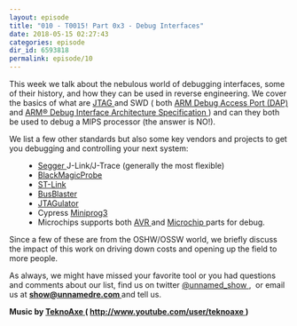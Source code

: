 ```yaml
---
layout: episode
title: "010 - T0015! Part 0x3 - Debug Interfaces"
date: 2018-05-15 02:27:43
categories: episode
dir_id: 6593818
permalink: episode/10
---
```

<p>
 This week we talk about the nebulous world of debugging interfaces, some of their history, and how they can be used in reverse engineering. We cover the basics of what are
 <a href="https://www.xjtag.com/about-jtag/what-is-jtag/">
  JTAG
 </a>
 and SWD ( both
 <a href="http://infocenter.arm.com/help/index.jsp?topic=/com.arm.doc.ddi0314h/Chdiaihc.html">
  ARM Debug Access Port (DAP)
 </a>
 and
 <a href="https://static.docs.arm.com/ihi0031/d/debug_interface_v5_2_architecture_specification_IHI0031D.pdf">
  ARM® Debug Interface Architecture Specification
 </a>
 ) and can they both be used to debug a MIPS processor (the answer is NO!).
</p>
<p>
 We list a few other standards but also some key vendors and projects to get you debugging and controlling your next system:
</p>
<div style="margin-left: 2em;">
 <ul>
  <li>
   <a href="https://www.segger.com/">
    Segger
   </a>
   J-Link/J-Trace (generally the most flexible)
  </li>
  <li>
   <a href="https://1bitsquared.com/products/black-magic-probe">
    BlackMagicProbe
   </a>
  </li>
  <li>
   <a href="http://www.st.com/en/development-tools/st-link-v2.html">
    ST-Link
   </a>
  </li>
  <li>
   <a href="http://dangerousprototypes.com/docs/Bus_Blaster">
    BusBlaster
   </a>
  </li>
  <li>
   <a href="http://www.grandideastudio.com/jtagulator/">
    JTAGulator
   </a>
  </li>
  <li>
   Cypress
   <a href="http://www.cypress.com/documentation/development-kitsboards/cy8ckit-002-psoc-miniprog3-program-and-debug-kit">
    Miniprog3
   </a>
  </li>
  <li>
   Microchips supports both
   <a href="http://www.microchip.com/developmenttools/Listing.aspx?CatID=cb147543-e74e-4150-8d53-f2ceafb39e0b&amp;LeftNavId=cb147543-e74e-4150-8d53-f2ceafb39e0b">
    AVR
   </a>
   and
   <a href="http://www.microchip.com/developmenttools/listing.aspx?catid=a063fb83-a427-45b7-afa0-71cc9e8f8c44&amp;leftnavid=a063fb83-a427-45b7-afa0-71cc9e8f8c44">
    Microchip
   </a>
   parts for debug.
  </li>
 </ul>
</div>
<p>
 Since a few of these are from the OSHW/OSSW world, we briefly discuss the impact of this work on driving down costs and opening up the field to more people.
</p>
<p>
 As always, we might have missed your favorite tool or you had questions and comments about our list, find us on twitter
 <a href="https://twitter.com/unnamed_show">
  @unnamed_show
 </a>
 ,  or email us at
 <a href="mailto:show@unnamedre.com">
  <strong>
   show@unnamedre.com
  </strong>
 </a>
 and tell us.
</p>
<p>
 <strong>
  Music by
 </strong>
 <a href="http://www.teknoaxe.com">
  <strong>
   TeknoAxe
  </strong>
 </a>
 <strong>
  (
 </strong>
 <a href="http://www.youtube.com/user/teknoaxe">
  <strong>
   http://www.youtube.com/user/teknoaxe
  </strong>
 </a>
 <strong>
  )
 </strong>
</p>
